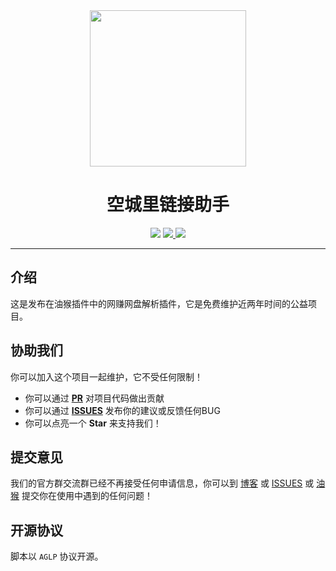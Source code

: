 <div align="center" >
<img src="https://img.gejiba.com/images/1368de75bdb93999325fa627cb08785b.jpg" width="250" height="250" />
</div>

<h1 align="center">空城里链接助手</h1>

<div align="center">
<img src="https://img.shields.io/github/stars/lzyAB/link-helper.svg"/>
<a href="https://greasyfork.org/zh-CN/scripts/447128-%E7%A9%BA%E5%9F%8E%E9%87%8C%E9%93%BE%E6%8E%A5%E5%8A%A9%E6%89%8B">
<img src="https://img.shields.io/badge/%E6%B2%B9%E7%8C%B4-%E7%A9%BA%E5%9F%8E%E9%87%8C%E9%93%BE%E6%8E%A5%E5%8A%A9%E6%89%8B-brightgreen.svg"/>
</a>
<a href="https://www.ilzya.com/">
<img src="https://img.shields.io/badge/%E5%8D%9A%E5%AE%A2-%E7%A9%BA%E5%9F%8E%E9%87%8C-brightgreen.svg"/>
</a>
</div>

----

## 介绍

这是发布在油猴插件中的网赚网盘解析插件，它是免费维护近两年时间的公益项目。

## 协助我们

你可以加入这个项目一起维护，它不受任何限制！

- 你可以通过 **[PR](https://github.com/lzyAB/link-helper/pulls)** 对项目代码做出贡献
- 你可以通过 **[ISSUES](https://github.com/lzyAB/link-helper/issues)** 发布你的建议或反馈任何BUG
- 你可以点亮一个 **Star** 来支持我们！


## 提交意见

我们的官方群交流群已经不再接受任何申请信息，你可以到 [博客](https://www.ilzya.com/) 或 [ISSUES](https://github.com/lzyAB/link-helper/issues) 或 [油猴](https://greasyfork.org/zh-CN/scripts/447128-%E7%A9%BA%E5%9F%8E%E9%87%8C%E9%93%BE%E6%8E%A5%E5%8A%A9%E6%89%8B/feedback) 提交你在使用中遇到的任何问题！


## 开源协议 

脚本以 `AGLP` 协议开源。
